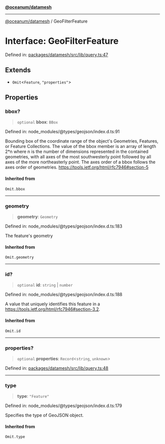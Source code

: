 [**@oceanum/datamesh**](../README.md)

***

[@oceanum/datamesh](../README.md) / GeoFilterFeature

# Interface: GeoFilterFeature

Defined in: [packages/datamesh/src/lib/query.ts:47](https://github.com/oceanum-io/oceanum-js/blob/de54745f7642df8f064f1c2211b399c4854806ac/packages/datamesh/src/lib/query.ts#L47)

## Extends

- `Omit`\<`Feature`, `"properties"`\>

## Properties

### bbox?

> `optional` **bbox**: `BBox`

Defined in: node\_modules/@types/geojson/index.d.ts:91

Bounding box of the coordinate range of the object's Geometries, Features, or Feature Collections.
The value of the bbox member is an array of length 2*n where n is the number of dimensions
represented in the contained geometries, with all axes of the most southwesterly point
followed by all axes of the more northeasterly point.
The axes order of a bbox follows the axes order of geometries.
https://tools.ietf.org/html/rfc7946#section-5

#### Inherited from

`Omit.bbox`

***

### geometry

> **geometry**: `Geometry`

Defined in: node\_modules/@types/geojson/index.d.ts:183

The feature's geometry

#### Inherited from

`Omit.geometry`

***

### id?

> `optional` **id**: `string` \| `number`

Defined in: node\_modules/@types/geojson/index.d.ts:188

A value that uniquely identifies this feature in a
https://tools.ietf.org/html/rfc7946#section-3.2.

#### Inherited from

`Omit.id`

***

### properties?

> `optional` **properties**: `Record`\<`string`, `unknown`\>

Defined in: [packages/datamesh/src/lib/query.ts:48](https://github.com/oceanum-io/oceanum-js/blob/de54745f7642df8f064f1c2211b399c4854806ac/packages/datamesh/src/lib/query.ts#L48)

***

### type

> **type**: `"Feature"`

Defined in: node\_modules/@types/geojson/index.d.ts:179

Specifies the type of GeoJSON object.

#### Inherited from

`Omit.type`
